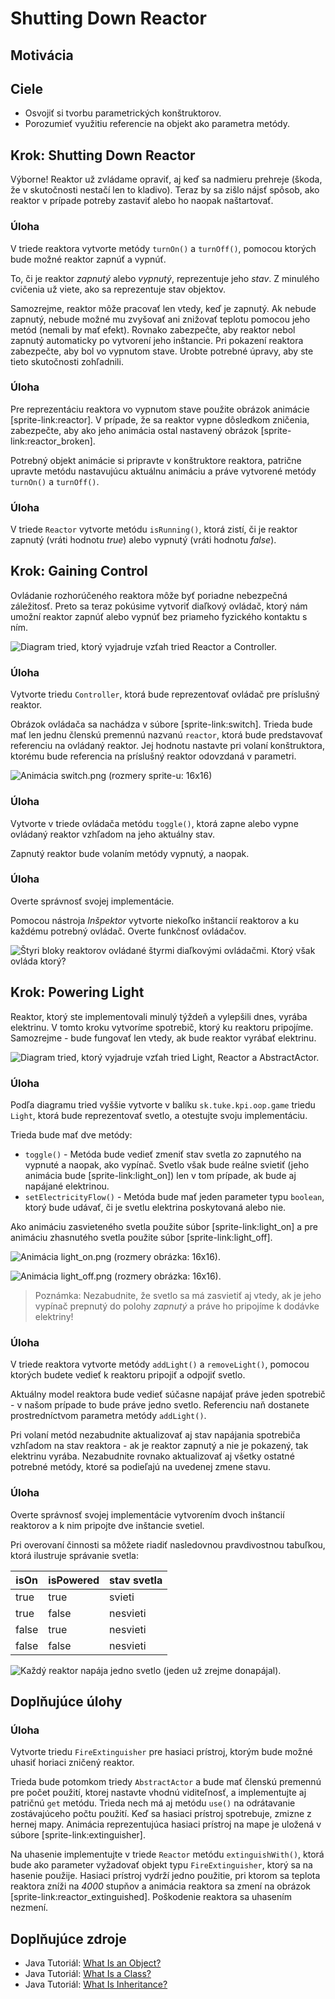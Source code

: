 # Shutting Down Reactor

## Motivácia

## Ciele

- Osvojiť si tvorbu parametrických konštruktorov.
- Porozumieť využitiu referencie na objekt ako parametra metódy.


## Krok: Shutting Down Reactor

Výborne! Reaktor už zvládame opraviť, aj keď sa nadmieru prehreje (škoda, že v skutočnosti nestačí len to kladivo). Teraz by sa zišlo nájsť spôsob, ako reaktor v prípade potreby zastaviť alebo ho naopak naštartovať.

### Úloha
V triede reaktora vytvorte metódy `turnOn()` a `turnOff()`, pomocou ktorých bude možné reaktor zapnúť a vypnúť.

To, či je reaktor _zapnutý_ alebo _vypnutý_, reprezentuje jeho _stav_. Z minulého cvičenia už viete, ako sa reprezentuje stav objektov.

Samozrejme, reaktor môže pracovať len vtedy, keď je zapnutý. Ak nebude zapnutý, nebude možné mu zvyšovať ani znižovať teplotu pomocou jeho metód (nemali by mať efekt). Rovnako zabezpečte, aby reaktor nebol zapnutý automaticky po vytvorení jeho inštancie. Pri pokazení reaktora zabezpečte, aby bol vo vypnutom stave. Urobte potrebné úpravy, aby ste tieto skutočnosti zohľadnili.

### Úloha
Pre reprezentáciu reaktora vo vypnutom stave použite obrázok animácie [sprite-link:reactor]. V prípade, že sa reaktor vypne dôsledkom zničenia, zabezpečte, aby ako jeho animácia ostal nastavený obrázok [sprite-link:reactor_broken].

Potrebný objekt animácie si pripravte v konštruktore reaktora, patrične upravte metódu nastavujúcu aktuálnu animáciu a práve vytvorené metódy `turnOn()` a `turnOff()`.


### Úloha
V triede `Reactor` vytvorte metódu `isRunning()`, ktorá zistí, či je reaktor zapnutý (vráti hodnotu _true_) alebo vypnutý (vráti hodnotu _false_).


## Krok: Gaining Control

Ovládanie rozhorúčeného reaktora môže byť poriadne nebezpečná záležitosť. Preto sa teraz pokúsime vytvoriť diaľkový ovládač, ktorý nám umožní reaktor zapnúť alebo vypnúť bez priameho fyzického kontaktu s ním.

![Diagram tried, ktorý vyjadruje vzťah tried `Reactor` a `Controller`.](images/class.diagram-reactor.and.controller.svg)


### Úloha
Vytvorte triedu `Controller`, ktorá bude reprezentovať ovládač pre príslušný reaktor.

Obrázok ovládača sa nachádza v súbore [sprite-link:switch]. Trieda bude mať len jednu členskú premennú nazvanú `reactor`, ktorá bude predstavovať referenciu na ovládaný reaktor. Jej hodnotu nastavte pri volaní konštruktora, ktorému bude referencia na príslušný reaktor odovzdaná v parametri.

![Animácia `switch.png` (rozmery sprite-u: _16x16_)](images/switch.png)

### Úloha
Vytvorte v triede ovládača metódu `toggle()`, ktorá zapne alebo vypne ovládaný reaktor vzhľadom na jeho aktuálny stav.

Zapnutý reaktor bude volaním metódy vypnutý, a naopak.

### Úloha
Overte správnosť svojej implementácie.

Pomocou nástroja _Inšpektor_ vytvorte niekoľko inštancií reaktorov a ku každému potrebný ovládač. Overte funkčnosť ovládačov.

![Štyri bloky reaktorov ovládané štyrmi diaľkovými ovládačmi. Ktorý však ovláda ktorý?](images/alienbreed.03-02.png)


## Krok: Powering Light

Reaktor, ktorý ste implementovali minulý týždeň a vylepšili dnes, vyrába elektrinu. V tomto kroku vytvoríme spotrebič, ktorý ku reaktoru pripojíme. Samozrejme - bude fungovať len vtedy, ak bude reaktor vyrábať elektrinu.

![Diagram tried, ktorý vyjadruje vzťah tried `Light`, `Reactor` a `AbstractActor`.](images/class.diagram-light.and.reactor.and.abstractactor.svg)


### Úloha
Podľa diagramu tried vyššie vytvorte v balíku `sk.tuke.kpi.oop.game` triedu `Light`, ktorá bude reprezentovať svetlo, a otestujte svoju implementáciu.

Trieda bude mať dve metódy:

- `toggle()` - Metóda bude vedieť zmeniť stav svetla zo zapnutého na vypnuté a naopak, ako vypínač. Svetlo však bude reálne svietiť (jeho animácia bude [sprite-link:light_on]) len v tom prípade, ak bude aj napájané elektrinou.
- `setElectricityFlow()` - Metóda bude mať jeden parameter typu `boolean`, ktorý bude udávať, či je svetlu elektrina poskytovaná alebo nie.

Ako animáciu zasvieteného svetla použite súbor [sprite-link:light_on] a pre animáciu zhasnutého svetla použite súbor [sprite-link:light_off].

![Animácia `light_on.png` (rozmery obrázka: _16x16_).](images/light_on.png)

![Animácia `light_off.png` (rozmery obrázka: _16x16_).](images/light_off.png)

> Poznámka:
> Nezabudnite, že svetlo sa má zasvietiť aj vtedy, ak je jeho vypínač prepnutý do polohy _zapnutý_ a práve ho pripojíme k dodávke elektriny!


### Úloha
V triede reaktora vytvorte metódy `addLight()` a `removeLight()`, pomocou ktorých budete vedieť k reaktoru pripojiť a odpojiť svetlo.

Aktuálny model reaktora bude vedieť súčasne napájať práve jeden spotrebič - v našom prípade to bude práve jedno svetlo. Referenciu naň dostanete prostredníctvom parametra metódy `addLight()`.

Pri volaní metód nezabudnite aktualizovať aj stav napájania spotrebiča vzhľadom na stav reaktora - ak je reaktor zapnutý a nie je pokazený, tak elektrinu vyrába. Nezabudnite rovnako aktualizovať aj všetky ostatné potrebné metódy, ktoré sa podieľajú na uvedenej zmene stavu.


### Úloha
Overte správnosť svojej implementácie vytvorením dvoch inštancií reaktorov a k nim pripojte dve inštancie svetiel.

Pri overovaní činnosti sa môžete riadiť nasledovnou pravdivostnou tabuľkou, ktorá ilustruje správanie svetla:

| isOn  | isPowered | stav svetla |
|-------|-----------|-------------|
| true  | true      | svieti      |
| true  | false     | nesvieti    |
| false | true      | nesvieti    |
| false | false     | nesvieti    |

![Každý reaktor napája jedno svetlo (jeden už zrejme donapájal).](images/alienbreed.03-01.png)



## Doplňujúce úlohy

### Úloha
Vytvorte triedu `FireExtinguisher` pre hasiaci prístroj, ktorým bude možné uhasiť horiaci zničený reaktor.

Trieda bude potomkom triedy `AbstractActor` a bude mať členskú premennú pre počet použití, ktorej nastavte vhodnú viditeľnosť, a implementujte aj patričnú `get` metódu. Trieda nech má aj metódu `use()` na odrátavanie zostávajúceho počtu použití. Keď sa hasiaci prístroj spotrebuje, zmizne z hernej mapy. Animácia reprezentujúca hasiaci prístroj na mape je uložená v súbore [sprite-link:extinguisher].

Na uhasenie implementujte v triede `Reactor` metódu `extinguishWith()`, ktorá bude ako parameter vyžadovať objekt typu `FireExtinguisher`, ktorý sa na hasenie použije. Hasiaci prístroj vydrží jedno použitie, pri ktorom sa teplota reaktora zníži na _4000_ stupňov a animácia reaktora sa zmení na obrázok [sprite-link:reactor_extinguished]. Poškodenie reaktora sa uhasením nezmení.


## Doplňujúce zdroje

- Java Tutoriál: [What Is an Object?](http://download.oracle.com/javase/tutorial/java/concepts/object.html)
- Java Tutoriál: [What Is a Class?](http://download.oracle.com/javase/tutorial/java/concepts/class.html)
- Java Tutoriál: [What Is Inheritance?](http://docs.oracle.com/javase/tutorial/java/concepts/inheritance.html)

